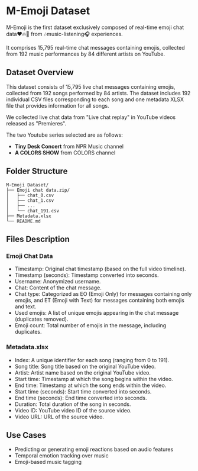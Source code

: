 # M-Emoji Dataset

M-Emoji is the first dataset exclusively composed of real-time emoji chat data❤️🔥🥰 from 🎶music-listening🎧 experiences. 

It comprises 15,795 real-time chat messages containing emojis, collected from 192 music performances by 84 different artists on YouTube.


## Dataset Overview

This dataset consists of 15,795 live chat messages containing emojis, collected from 192 songs performed by 84 artists. The dataset includes 192 individual CSV files corresponding to each song and one metadata XLSX file that provides information for all songs.

We collected live chat data from "Live chat replay" in YouTube videos released as "Premieres".

The two Youtube series selected are as follows:

- **Tiny Desk Concert** from NPR Music channel
- **A COLORS SHOW** from COLORS channel


## Folder Structure

```
M-Emoji Dataset/
├── Emoji chat data.zip/
│   ├── chat_0.csv
│   ├── chat_1.csv
│   ├── ...
│   └── chat_191.csv
├── Metadata.xlsx
└── README.md
```


## Files Description

### Emoji Chat Data
- Timestamp: Original chat timestamp (based on the full video timeline).
- Timestamp (seconds): Timestamp converted into seconds.
- Username: Anonymized username.
- Chat: Content of the chat message.
- Chat type: Categorized as EO (Emoji Only) for messages containing only emojis, and ET (Emoji with Text) for messages containing both emojis and text.
- Used emojis: A list of unique emojis appearing in the chat message (duplicates removed).
- Emoji count: Total number of emojis in the message, including duplicates.

### Metadata.xlsx
- Index: A unique identifier for each song (ranging from 0 to 191).
- Song title: Song title based on the original YouTube video.
- Artist: Artist name based on the original YouTube video.
- Start time: Timestamp at which the song begins within the video.
- End time: Timestamp at which the song ends within the video.
- Start time (seconds): Start time converted into seconds.
- End time (seconds): End time converted into seconds.
- Duration: Total duration of the song in seconds.
- Video ID: YouTube video ID of the source video.
- Video URL: URL of the source video.

## Use Cases

- Predicting or generating emoji reactions based on audio features
- Temporal emotion tracking over music
- Emoji-based music tagging
